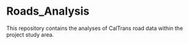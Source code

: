 # Roads_Analysis
This repository contains the analyses of CalTrans road data within the project study area.
